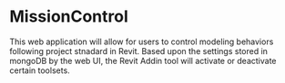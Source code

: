 # MissionControl
This web application will allow for users to control modeling behaviors following project stnadard in Revit. Based upon the settings stored in mongoDB by the web UI, the Revit Addin tool will activate or deactivate certain toolsets. 
